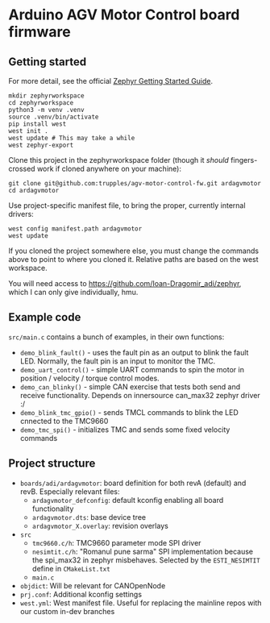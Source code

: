 # Arduino AGV Motor Control board firmware

## Getting started

For more detail, see the official [Zephyr Getting Started Guide](https://docs.zephyrproject.org/latest/develop/getting_started/index.html).

```
mkdir zephyrworkspace
cd zephyrworkspace
python3 -m venv .venv
source .venv/bin/activate
pip install west
west init .
west update # This may take a while
west zephyr-export
```

Clone this project in the zephyrworkspace folder (though it *should*
fingers-crossed work if cloned anywhere on your machine):
```
git clone git@github.com:trupples/agv-motor-control-fw.git ardagvmotor
cd ardagvmotor
```

Use project-specific manifest file, to bring the proper, currently internal
drivers:
```
west config manifest.path ardagvmotor
west update
```

If you cloned the project somewhere else, you must change the commands above to
point to where you cloned it. Relative paths are based on the west workspace.

You will need access to https://github.com/Ioan-Dragomir_adi/zephyr, which I can
only give individually, hmu.

## Example code

`src/main.c` contains a bunch of examples, in their own functions:

- `demo_blink_fault()` - uses the fault pin as an output to blink the fault LED. Normally, the fault pin is an input to monitor the TMC.
- `demo_uart_control()` - simple UART commands to spin the motor in position / velocity / torque control modes.
- `demo_can_blinky()` - simple CAN exercise that tests both send and receive functionality. Depends on innersource can_max32 zephyr driver :/
- `demo_blink_tmc_gpio()` - sends TMCL commands to blink the LED cnnected to the TMC9660
- `demo_tmc_spi()` - initializes TMC and sends some fixed velocity commands

## Project structure

- `boards/adi/ardagvmotor`: board definition for both revA (default) and revB. Especially relevant files:
    - `ardagvmotor_defconfig`: default kconfig enabling all board functionality
    - `ardagvmotor.dts`: base device tree
    - `ardagvmotor_X.overlay`: revision overlays
- `src`
    - `tmc9660.c/h`: TMC9660 parameter mode SPI driver
    - `nesimtit.c/h`: "Romanul pune sarma" SPI implementation because the spi_max32 in zephyr misbehaves. Selected by the `ESTI_NESIMTIT` define in `CMakeList.txt`
    - `main.c`
- `objdict`: Will be relevant for CANOpenNode
- `prj.conf`: Additional kconfig settings
- `west.yml`: West manifest file. Useful for replacing the mainline repos with our custom in-dev branches
